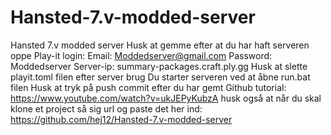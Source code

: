 # Hansted-7.v-modded-server
Hansted 7.v modded server
Husk at gemme efter at du har haft serveren oppe
Play-it login:
Email: Moddedserver@gmail.com
Password: Moddedserver
Server-ip: summary-packages.craft.ply.gg
Husk at slette playit.toml filen efter server brug
Du starter serveren ved at åbne run.bat filen
Husk at tryk på push commit efter du har gemt
Github tutorial: https://www.youtube.com/watch?v=ukJEPyKubzA husk også at når du skal klone et project så sig url og paste det her ind: https://github.com/hej12/Hansted-7.v-modded-server
